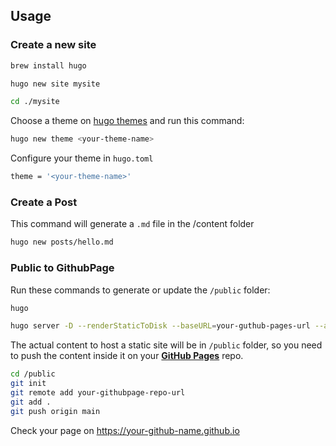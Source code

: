 ## Usage

### Create a new site

```sh
brew install hugo
```

```sh
hugo new site mysite
```

```sh
cd ./mysite
```

Choose a theme on [hugo themes](https://themes.gohugo.io/) and run this command:

```sh
hugo new theme <your-theme-name>
```

Configure your theme in ```hugo.toml```

```sh
theme = '<your-theme-name>'
```

### Create a Post

This command will generate a ```.md``` file in the /content folder

```sh
hugo new posts/hello.md
```

### Public to GithubPage

Run these commands to generate or update the ```/public``` folder:

```sh
hugo
```

```sh
hugo server -D --renderStaticToDisk --baseURL=your-guthub-pages-url --appendPort=false
```

The actual content to host a static site will be in ```/public``` folder, so you need to push the content inside it on your [**GitHub Pages**](https://pages.github.com/) repo.

```sh
cd /public
git init
git remote add your-githubpage-repo-url
git add .
git push origin main
```

Check your page on https://your-github-name.github.io
